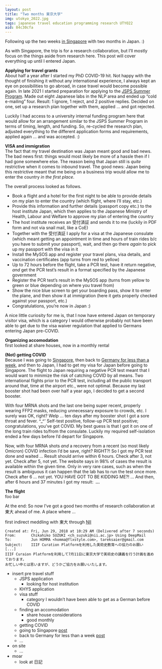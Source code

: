 ```yaml
---
layout: post
title: "Two months 東京大学"
img: utokyo_2022.jpg
tags: japanese travel education programming research UTYO22
aid: 84c30cfa
---
```


Following up the two weeks [in Singapore](/a/c0291245) with two months in Japan. :)

As with Singapore, the trip is for a research collaboration, but I’ll mostly focus on the things aside from research here. This post will cover everything up until I entered Japan.

**Applying for travel grants**  
About half a year after I started my PhD COVID-19 hit. Not happy with the thought of finishing it without any international experience, I always kept an eye on possibilities to go abroad, in case travel would become possible again. In late 2021 I started preparation for applying to the [JSPS Summer Program](https://www.jsps.go.jp/english/e-summer/). Made out eight Japanese labs in the NLP area and ended up “cold e-mailing” four. Result: 1 ignore, 1 reject, and 2 positive replies. Decided on one, set up a research plan together with them, applied ... and got rejected.

Luckily I had access to a university internal funding program here that would allow for an arrangement similar to the JSPS Summer Program in terms of timing, length, and funding. So, re-cycled the research plan, adjusted everything to the different application forms and requirements, applied again ... and was accepted. :)

**VISA and immigration**  
The fact that my travel destination was Japan meant good and bad news. The bad news first: things would most likely be more of a hassle then if I had gone somewhere else. The reason being that Japan still is *quite* restrictive when it comes to inbound travel. The good news: Japan being this restrictive meant that me being on a business trip would allow me to enter the country *in the first place*.

The overall process looked as follows.

* Book a flight and a hotel for the first night to be able to provide details on my plan to enter the country (which flight, where I’ll stay, etc.)
* Provide this information and further details (passport copy etc.) to the host institute Japan, which then applies to the Japanese Ministry of Health, Labour and Welfare to approve my plan of entering the country
* The host institute receives an <span class="mixlang"><span class="swap" swap="Certificate for Completion of Registration to the ERFS system"><span class="inner">受付済証</span></span></span> and sends it to me (luckily in PDF form and not via snail mail, like a CoE)
* Together with the <span class="mixlang"><span class="swap" swap="Certificate for Completion of Registration to the ERFS system"><span class="inner">受付済証</span></span></span> I apply for a visa at the Japanese consulate (which meant getting an appointment in time and hours of train rides b/c you have to submit your passport), wait, and then go there *again* to pick up my passport with the visa in it
* Install the MySOS app and register your travel plans, visa details, and vaccination certificates (app turns from red to yellow)
* Up to 72 hours before the flight, take a PCR test, have it return negative, *and* get the PCR test’s result in a format specified by the Japanese government
* Register the PCR test’s result in the MySOS app (turns from yellow to green or blue depending on where you travel from)
* Show the nice blue screen to get your boarding pass, show it to enter the plane, and then show it at immigration (here it gets properly checked against your passport, etc.)
* Congratulations, you’re now in Japan :)

A nice little curiosity for me is, that I now have entered Japan on temporary visitor visa, which is a category I would otherwise probably not have been able to get due to the visa waiver regulation that applied to Germans entering Japan pre-COVID.

**Organizing accomodation**  
first looked at share houses, now in a monthly rental

**(Not) getting COVID**  
Because I was going to [Singapore](/a/c0291245), then back to [Germany for less than a week](/a/885509ba), and then to Japan, I had to get my visa for Japan before going to Singapore. The flight to Japan requiring a negative PCR test meant that I would want to minimize the risk of catching COVID by all means. Two international flights prior to the PCR test, including all the public transport around that, time at the airport etc., were not optimal. Because my last booster shot had been over half a year ago, I decided to get a second booster.

With four MRNA shots and the last one being super recent, properly wearing FFP2 masks, reducing unnecessary exposure to crowds, etc. I surely was OK, right? Welp ... ten days after my booster shot I got a sore throat and fever. ^\_^' Self-test positive, follow-up PCR test positive; congratulations, you’ve got COVID. My best guess is that I got it on one of the long train rides to/from the consulate. Luckily my required self-isolation ended a few days before I’d depart for Singapore.

Now, with four MRNA shots *and* a recovery from a recent (so most likely Omicron) COVID infection I’d be save, right? RIGHT?! So I got my PCR test done and waited ... Result should arrive within 6 hours. Check after 3, not yet. Check after 5, not yet. The website says in 98% of cases the result is available within the given time. Only in very rare cases, such as when the result is ambiguous it can happen that the lab has to run the test once more. Check after 6 ... not yet. YOU HAVE GOT TO BE KIDDING ME?! ... And then, after 6 hours and 37 minutes I got my result: <b><span class="mixlang"><span class="swap" swap="！ ！ ！ Ｎ Ｅ Ｇ Ａ Ｔ Ｉ Ｖ Ｅ ！ ！ ！"><span class="inner">&nbsp;...&nbsp;</span></span></span></b>

**The flight**  
foo bar

At the end: So now I’ve got a good two months of research collaboration at  <span class="mixlang"><span class="swap" swap="Uni Tokyo"><span class="inner">東大</span></span></span> ahead of me. A place where ...

first indirect meddling with 東大 through [NII](/s/NII17)

```
Created at: Fri, Jun 29, 2018 at 10:29 AM (Delivered after 7 seconds)
From:       Chikahiko SUZUKI <ch_suzuki@nii.ac.jp> Using DeepMail
To:         Jun HOMMA <homma@flxstyle.com>, tareksaier@gmail.com
Subject:    IIIF Curation Platformを利用した美術史教育への協力のお願い
[...]
IIIF Curaion Platformを利用して7月11日に東京大学で美術史の講義を行う計画を進めております。
お忙しい中とは思いますが、どうかご協力をお願いいたします。
```

* insert pre travel stuff
    * JSPS application
        * looking for host institution
    * KHYS application
    * visa stuff
        * category I wouldn’t have been able to get as a German before COVID
    * finding an accomodation
        * share house considerations
        * good monthly
    * getting COVID
    * going to Singapore [post](/a/c0291245)
    * back to Germany for less than a week [post](/a/885509ba)
    * ...
* on site
    * ...
* moar
    * look at 日記

